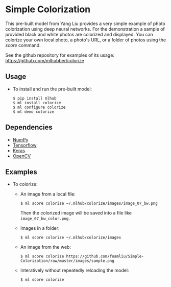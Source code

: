 # Simple Colorization

This pre-built model from Yang Liu provides a very simple example of
photo colorization using deep neural networks. For the demonstration a
sample of provided black and white photos are colorized and
displayed. You can colorize your own local photo, a photo's URL, or a
folder of photos using the *score* command.

See the github repository for examples of its usage:
https://github.com/mlhubber/colorize

## Usage

* To install and run the pre-built model:

  ```console
  $ pip install mlhub
  $ ml install colorize
  $ ml configure colorize
  $ ml demo colorize
  ```

## Dependencies

- [NumPy](http://docs.scipy.org/doc/numpy-1.10.1/user/install.html)
- [Tensorflow](https://www.tensorflow.org/versions/r0.8/get_started/os_setup.html)
- [Keras](https://keras.io/#installation)
- [OpenCV](https://opencv-python-tutroals.readthedocs.io/en/latest/)

## Examples

* To colorize:

  - An image from a local file:

    ```console
    $ ml score colorize ~/.mlhub/colorize/images/image_07_bw.png
    ```

    Then the colorized image will be saved into a file like
    `image_07_bw_color.png`.

  - Images in a folder:

    ```console
    $ ml score colorize ~/.mlhub/colorize/images
    ```

  - An image from the web:

    ```console
    $ ml score colorize https://github.com/foamliu/Simple-Colorization/raw/master/images/sample.png
    ```

  - Interatively without repeatedly reloading the model:

    ```console
    $ ml score colorize
    ```
